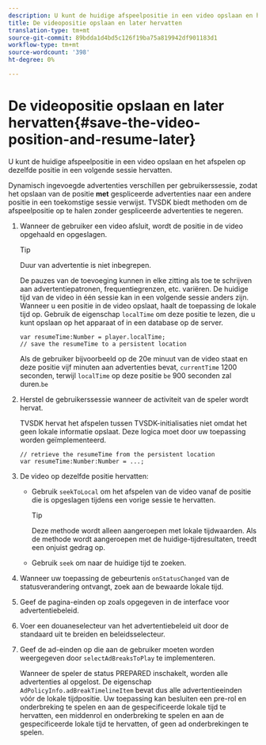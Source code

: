 ```yaml
---
description: U kunt de huidige afspeelpositie in een video opslaan en het afspelen op dezelfde positie in een volgende sessie hervatten.
title: De videopositie opslaan en later hervatten
translation-type: tm+mt
source-git-commit: 89bdda1d4bd5c126f19ba75a819942df901183d1
workflow-type: tm+mt
source-wordcount: '398'
ht-degree: 0%

---
```



# De videopositie opslaan en later hervatten{#save-the-video-position-and-resume-later}

U kunt de huidige afspeelpositie in een video opslaan en het afspelen op dezelfde positie in een volgende sessie hervatten.

Dynamisch ingevoegde advertenties verschillen per gebruikerssessie, zodat het opslaan van de positie **met** gespliceerde advertenties naar een andere positie in een toekomstige sessie verwijst. TVSDK biedt methoden om de afspeelpositie op te halen zonder gespliceerde advertenties te negeren.

1. Wanneer de gebruiker een video afsluit, wordt de positie in de video opgehaald en opgeslagen.

   >[!TIP]
   >
   >Duur van advertentie is niet inbegrepen.

   De pauzes van de toevoeging kunnen in elke zitting als toe te schrijven aan advertentiepatronen, frequentiegrenzen, etc. variëren. De huidige tijd van de video in één sessie kan in een volgende sessie anders zijn. Wanneer u een positie in de video opslaat, haalt de toepassing de lokale tijd op. Gebruik de eigenschap `localTime` om deze positie te lezen, die u kunt opslaan op het apparaat of in een database op de server.

   ```
   var resumeTime:Number = player.localTime; 
   // save the resumeTime to a persistent location
   ```

   Als de gebruiker bijvoorbeeld op de 20e minuut van de video staat en deze positie vijf minuten aan advertenties bevat, `currentTime` 1200 seconden, terwijl `localTime` op deze positie `be` 900 seconden zal duren.`be`

1. Herstel de gebruikerssessie wanneer de activiteit van de speler wordt hervat.

   TVSDK hervat het afspelen tussen TVSDK-initialisaties niet omdat het geen lokale informatie opslaat. Deze logica moet door uw toepassing worden geïmplementeerd.

   ```
   // retrieve the resumeTime from the persistent location 
   var resumeTime:Number:Number = ...;
   ```

1. De video op dezelfde positie hervatten:

   * Gebruik `seekToLocal` om het afspelen van de video vanaf de positie die is opgeslagen tijdens een vorige sessie te hervatten.

      >[!TIP]
      >
      >Deze methode wordt alleen aangeroepen met lokale tijdwaarden. Als de methode wordt aangeroepen met de huidige-tijdresultaten, treedt een onjuist gedrag op.

   * Gebruik `seek` om naar de huidige tijd te zoeken.

1. Wanneer uw toepassing de gebeurtenis `onStatusChanged` van de statusverandering ontvangt, zoek aan de bewaarde lokale tijd.
1. Geef de pagina-einden op zoals opgegeven in de interface voor advertentiebeleid.
1. Voer een douaneselecteur van het advertentiebeleid uit door de standaard uit te breiden en beleidsselecteur.
1. Geef de ad-einden op die aan de gebruiker moeten worden weergegeven door `selectAdBreaksToPlay` te implementeren.

   Wanneer de speler de status PREPARED inschakelt, worden alle advertenties al opgelost. De eigenschap `AdPolicyInfo.adBreakTimelineItem` bevat dus alle advertentieeinden vóór de lokale tijdpositie. Uw toepassing kan besluiten een pre-rol en onderbreking te spelen en aan de gespecificeerde lokale tijd te hervatten, een middenrol en onderbreking te spelen en aan de gespecificeerde lokale tijd te hervatten, of geen ad onderbrekingen te spelen.
